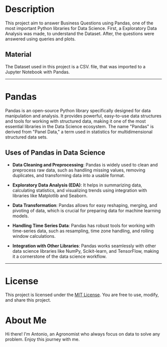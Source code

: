 # Description
This project aim to answer Business Questions using Pandas, one of the most important Python libraries for Data Science.
First, a Exploratory Data Analysis was made, to understand the Dataset.
After, the questions were answered using queries and plots.

## Material 
The Dataset used in this project is a CSV. file, that was imported to a Jupyter Notebook with Pandas.

---

# Pandas 
Pandas is an open-source Python library specifically designed for data manipulation and analysis. It provides powerful, easy-to-use data structures and tools for working with structured data, making it one of the most essential libraries in the Data Science ecosystem. The name "Pandas" is derived from "Panel Data," a term used in statistics for multidimensional structured data sets.

## Uses of Pandas in Data Science
- **Data Cleaning and Preprocessing**: Pandas is widely used to clean and preprocess raw data, such as handling missing values, removing duplicates, and transforming data into a usable format.

- **Exploratory Data Analysis (EDA)**: It helps in summarizing data, calculating statistics, and visualizing trends using integration with libraries like Matplotlib and Seaborn.

- **Data Transformation**: Pandas allows for easy reshaping, merging, and pivoting of data, which is crucial for preparing data for machine learning models.

- **Handling Time Series Data**: Pandas has robust tools for working with time-series data, such as resampling, time zone handling, and rolling window calculations.

- **Integration with Other Libraries**: Pandas works seamlessly with other data science libraries like NumPy, Scikit-learn, and TensorFlow, making it a cornerstone of the data science workflow.

---

# License
This project is licensed under the [MIT License](LICENSE). You are free to use, modify, and share this project.

# About Me
Hi there! I'm Antonio, an Agronomist who always focus on data to solve any problem. Enjoy this journey with me.
